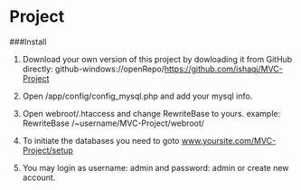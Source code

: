 Project
=========

###Install

1. Download your own version of this project by dowloading it from GitHub directly:
github-windows://openRepo/https://github.com/ishaqj/MVC-Project

2. Open /app/config/config_mysql.php and add your mysql info.

3. Open webroot/.htaccess and change RewriteBase to yours. example:  RewriteBase /~username/MVC-Project/webroot/

4. To initiate the databases you need to goto www.yoursite.com/MVC-Project/setup

5. You may login as username: admin and password: admin or create new account.
